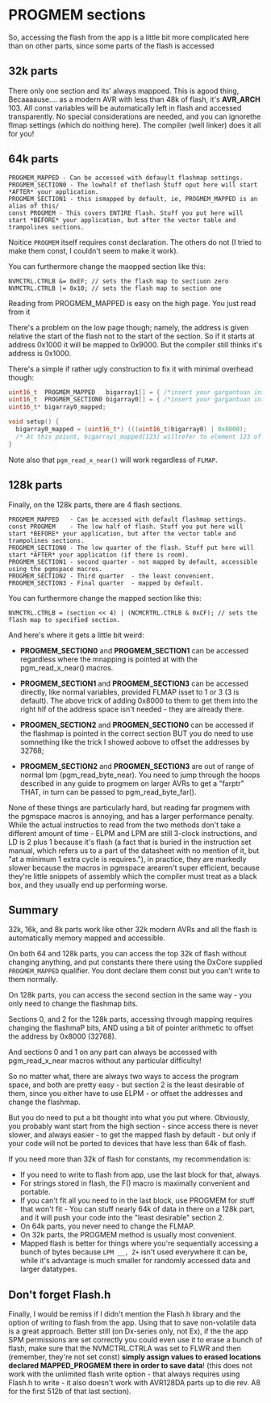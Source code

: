 # PROGMEM sections
So, accessing the flash from the app is a little bit more complicated here than on other parts, since some parts of the flash is accessed

## 32k parts
There only one section and its' always mappoed. This is agood thing, Becaaaause....  as a modern AVR with less than 48k of flash, it's __AVR_ARCH__ 103. All const variables will be automatically left in flash and accessed transparently. No special considerations are needed, and you can ignorethe flmap settings (which do noithing here). The compiler (well linker) does it all for you!

## 64k parts
```
PROGMEM_MAPPED - Can be accessed with defauylt flashmap settings.
PROGMEM_SECTION0 - The lowhalf of theflash Stuff oput here will start *AFTER* your application.
PROGMEM_SECTION1 - this ismapped by default, ie, PROGMEM_MAPPED is an alias of this/
const PROGMEM - This covers ENTIRE flash. Stuff you put here will start *BEFORE* your application, but after the vector table and trampolines sections.
```
Noitice `PROGMEM` itself requires const declaration. The others do not (I tried to make them const, I couldn't seem to make it work).

You can furthermore change the maopped section like this:
```
NVMCTRL.CTRLB &= 0xEF; // sets the flash map to sectiuon zero
NVMCTRL.CTRLB |= 0x10; // sets the flash map to section one
```

Reading from PROGMEM_MAPPED is easy on the high page. You just read from it

There's a problem on the low page though; namely, the address is given relative the start of the flash not to the start of the section. So if it starts at address 0x1000 it will be mapped to 0x9000.
But the compiler still thinks it's address is 0x1000.

There's a simple if rather ugly construction to fix it with minimal overhead though:
```c
uint16_t  PROGMEM_MAPPED   bigarray1[] = { /*insert your gargantuan initializer here, Iwas testing this to make sure I understood it with a few 4096 element arrays of uint16_t's.*/ };
uint16_t  PROGMEM_SECTION0 bigarray0[] = { /*insert your gargantuan initializer here, Iwas testing this to make sure I understood it with a few 4096 element arrays of uint16_t's.*/ };
uint16_t* bigarray0_mapped;

void setup() {
  bigarray0_mapped = (uint16_t*) (((uint16_t)bigarray0) | 0x8000);
  /* At this poiunt, bigarray1_mapped[123] willrefer to element 123 of the array. Similar approaches with pointer magic can achieve the same thing for other types of variables. It's just slightly cleaner when they're tables. To access  bigarray0, make sure NVMCTRL.CTRLB's FLMAP bits are set to 1 (default), and access normally. To access bigarray1. */
}
```

Note also that `pgm_read_x_near()` will work regardless of `FLMAP`.


## 128k parts
Finally, on the 128k parts, there are 4 flash sections.
```
PROGMEM_MAPPED   - Can be accessed with default flashmap settings.
const PROGMEM    - The low half of flash. Stuff you put here will start *BEFORE* your application, but after the vector table and trampolines sections.
PROGMEM_SECTION0 - The low quarter of the flash. Stuff put here will start *AFTER* your application (if there is room).
PROGMEM_SECTION1 - second quarter - not mapped by default, accessible using the pgmspace macros.
PROGMEM_SECTION2 - Third quarter  - the least convenient.
PROGMEM_SECTION3 - Final quarter  - mapped by default.
```

You can furthermore change the mapped section like this:
```
NVMCTRL.CTRLB = (section << 4) | (NCMCRTRL.CTRLB & 0xCF); // sets the flash map to specified section.
```

And here's where it gets a little bit weird:

* **PROGMEM_SECTION0** and **PROGMEM_SECTION1** can be accessed regardless where the mnapping is pointed at with the pgm_read_x_near() macros.

* **PROGMEM_SECTION1** and **PROGMEM_SECTION3** can be accessed directly, like normal variables, provided FLMAP isset to 1 or 3 (3 is default). The above trick of adding 0x8000 to them to get them into the right hlf of the address space isn't needed - they are already there.

* **PROGMEN_SECTION2** and **PROGMEN_SECTION0** can be accessed if the flashmap is pointed in the correct section BUT you do need to use somnething like the trick I showed aobove to offset the addresses by 32768;

* **PROGMEM_SECTION2** and **PROGMEN_SECTION3** are out of range of normal lpm (pgm_read_byte_near). You need to jump through the hoops described in any guide to progmem on larger AVRs to get a "farptr" THAT, in turn can be passed to pgm_read_byte_far().



None of these things are particularly hard, but reading far progmem with the pgmspace macros is annoying, and has a larger performance penalty. While the actual instructios to read from the two methods don't take a different amount of time - ELPM and LPM are still 3-clock instructions, and LD is 2 plus 1 because it's flash (a fact that is buried in the instruction set manual, which refers us to a part of the datasheet with no mention of it, but "at a minimum 1 extra cycle is requires."), in practice, they are markedly slower because the macros in pgmspace arearen't super efficient, because they're little snippets of assembly which the compiler must treat as a black box, and they usually end up performing worse.

## Summary
32k, 16k, and 8k parts work like other 32k modern AVRs and all the flash is automatically memory mapped and accessible.

On both 64 and 128k parts, you can access the top 32k of flash without changing anything, and put constants there there using the DxCore supplied `PROGMEM_MAPPED` qualifier. You dont declare them const but you can't write to them normally.

On 128k parts, you can access the second section in the same way - you only need to change the flashmap bits.

Sections 0, and 2 for the 128k parts, accessing through mapping requires changing the flashmaP bits, AND using a bit of pointer arithmetic to offset the address by 0x8000 (32768).

And sections 0 and 1 on any part can always be accessed with pgm_read_x_near macros without any particular difficulty!

So no matter what, there are always two ways to access the program space, and both are pretty easy - but section 2 is the least desirable of them, since you either have to use ELPM - or offset the addresses and change the flashmap.

But you do need to put a bit thought into what you put where. Obviously, you probably want start from the high section - since access there is never slower, and always easier - to get the mapped flash by default - but only if your code will not be ported to devices that have less than 64k of flash.

If you need more than 32k of flash for constants, my recommendation is:
* If you need to write to flash from app, use the last block for that, always.
* For strings stored in flash, the F() macro is maximally convenient and portable.
* If you can't fit all you need to in the last block, use PROGMEM for stuff that won't fit - You can stuff nearly 64k of data in there on a 128k part, and it will push your code into the "least desirable" section 2.
* On 64k parts, you never need to change the FLMAP.
* On 32k parts, the PROGMEM method is usually most convenient.
* Mapped flash is better for things where you're sequentially accessing a bunch of bytes because `LPM __, Z+` isn't used everywhere it can be, while it's advantage is much smaller for randomly accessed data and larger datatypes.

## Don't forget Flash.h
Finally, I would be remiss if I didn't mention the Flash.h library and the option of writing to flash from the app. Using that to save non-volatile data is a great approach. Better still (on Dx-series only, not Ex), if the the app SPM permissions are set correctly you could even use it to erase a bunch of flash, make sure that the NVMCTRL.CTRLA was set to FLWR and then (remember, they're not set const) **simply assign values to erased locations declared MAPPED_PROGMEM there in order to save data**! (this does not work with the unlimited flash write option - that always requires using Flash.h to write - it also doesn't work with AVR128DA parts up to die rev. A8 for the first 512b of that last section).
